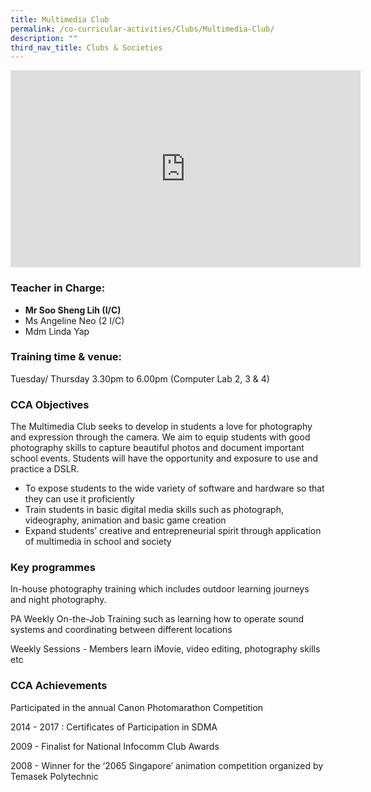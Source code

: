 ```yaml
---
title: Multimedia Club
permalink: /co-curricular-activities/Clubs/Multimedia-Club/
description: ""
third_nav_title: Clubs & Societies
---
```


<iframe width="560" height="315" src="https://www.youtube.com/embed/19jFNyUFjq8" title="YouTube video player" frameborder="0" allow="accelerometer; autoplay; clipboard-write; encrypted-media; gyroscope; picture-in-picture" allowfullscreen></iframe> 


### Teacher in Charge:


*   **Mr Soo Sheng Lih (I/C)**
*   Ms Angeline Neo (2 I/C)
*   Mdm Linda Yap
    

###   Training time & venue:

Tuesday/ Thursday 3.30pm to 6.00pm (Computer Lab 2, 3 & 4)  
  

### CCA Objectives

  
The Multimedia Club seeks to develop in students a love for photography and expression through the camera. We aim to equip students with good photography skills to capture beautiful photos and document important school events. Students will have the opportunity and exposure to use and practice a DSLR.  
  

*   To expose students to the wide variety of software and hardware so that they can use it proficiently
*   Train students in basic digital media skills such as photograph, videography, animation and basic game creation
*   Expand students’ creative and entrepreneurial spirit through application of multimedia in school and society

###   Key programmes

  
In-house photography training which includes outdoor learning journeys and night photography.  
  

PA Weekly On-the-Job Training such as learning how to operate sound systems and coordinating between different locations

  

Weekly Sessions - Members learn iMovie, video editing, photography skills etc


### CCA Achievements

  
Participated in the annual Canon Photomarathon Competition  
  

2014 - 2017 : Certificates of Participation in SDMA

2009 - Finalist for National Infocomm Club Awards

2008 - Winner for the ‘2065 Singapore’ animation competition organized by Temasek Polytechnic